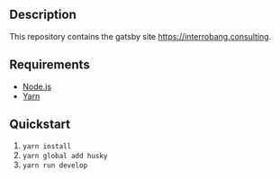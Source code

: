 ## Description

This repository contains the gatsby site <https://interrobang.consulting>.

## Requirements

- [Node.js](https://nodejs.org/en/download/package-manager/)
- [Yarn](https://yarnpkg.com/lang/en/)

## Quickstart

1. `yarn install`
1. `yarn global add husky`
1. `yarn run develop`
